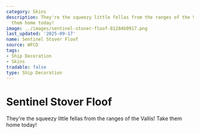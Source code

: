 ```yaml
---
category: Skins
description: They're the squeezy little fellas from the ranges of the Vallis! Take
  them home today!
image: ../images/sentinel-stover-floof-81284b0917.png
last_updated: '2025-09-17'
name: Sentinel Stover Floof
source: WFCD
tags:
- Ship Decoration
- Skins
tradable: false
type: Ship Decoration
---
```


# Sentinel Stover Floof

They're the squeezy little fellas from the ranges of the Vallis! Take them home today!

